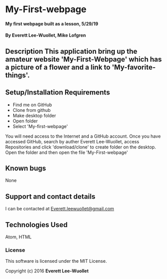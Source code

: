 #  My-First-webpage

#### My first webpage built as a lesson, 5/29/19

#### By Everett Lee-Wuollet, Mike Lofgren

## Description This application bring up the amateur website 'My-First-Webpage' which has a picture of a flower and a link to 'My-favorite-things'.

## Setup/Installation Requirements

*  Find me on GitHub
*  Clone from github
*  Make desktop folder
*  Open folder
*  Select 'My-first-webpage'

You will need access to the Internet and a GitHub account. Once you have accessed GitHub, search by auther Everett Lee-Wuollet, access Repositories and click 'download/clone' to create folder on the desktop. Open the folder and then open the file 'My-First-webpage'

## Known bugs

None

## Support and contact details

I can be contacted at Everett.leewuollet@gmail.com

## Technologies Used

Atom, HTML

### License

This software is licensed under the MIT License.

Copyright (c) 2016 **Everett Lee-Wuollet**
